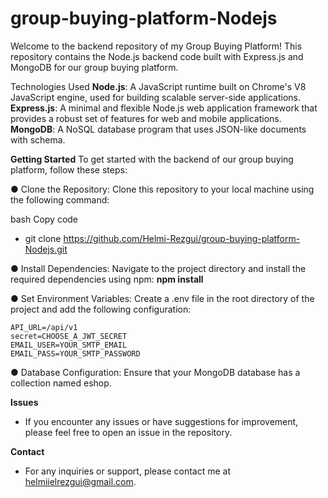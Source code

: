 # group-buying-platform-Nodejs
Welcome to the backend repository of my Group Buying Platform! This repository contains the Node.js backend code built with Express.js and MongoDB for our group buying platform.

Technologies Used
**Node.js**: A JavaScript runtime built on Chrome's V8 JavaScript engine, used for building scalable server-side applications.
**Express.js**: A minimal and flexible Node.js web application framework that provides a robust set of features for web and mobile applications.
**MongoDB**: A NoSQL database program that uses JSON-like documents with schema.

**Getting Started**
To get started with the backend of our group buying platform, follow these steps:

● Clone the Repository: Clone this repository to your local machine using the following command:

bash
Copy code
* git clone https://github.com/Helmi-Rezgui/group-buying-platform-Nodejs.git
  
● Install Dependencies: Navigate to the project directory and install the required dependencies using npm:
**npm install**
  
● Set Environment Variables: Create a .env file in the root directory of the project and add the following configuration:
```
API_URL=/api/v1
secret=CHOOSE_A_JWT_SECRET
EMAIL_USER=YOUR_SMTP_EMAIL
EMAIL_PASS=YOUR_SMTP_PASSWORD
```
● Database Configuration: Ensure that your MongoDB database has a collection named eshop.

**Issues**
* If you encounter any issues or have suggestions for improvement, please feel free to open an issue in the repository.


**Contact**
* For any inquiries or support, please contact me at helmiielrezgui@gmail.com.
